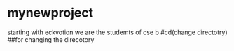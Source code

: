 # mynewproject
starting with eckvotion
we are the studemts of cse b
 #cd(change directotry)
 ##for changing the direcotory
 
